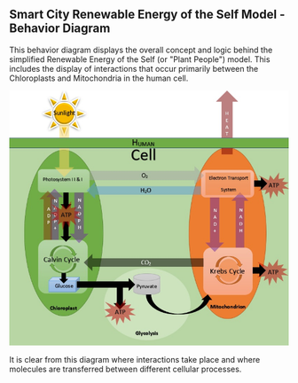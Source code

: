 ## Smart City Renewable Energy of the Self Model - Behavior Diagram

This behavior diagram displays the overall concept and logic behind the simplified Renewable Energy of the Self (or "Plant People") model.
This includes the display of interactions that occur primarily between the Chloroplasts and Mitochondria in the human cell.



![Behavior Diagram](../images/BehaviorDiagram.png)

It is clear from this diagram where interactions take place and where molecules are transferred between different cellular processes.